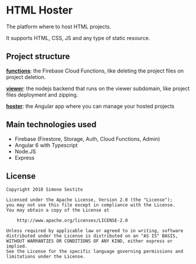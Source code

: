 # HTML Hoster
The platform where to host HTML projects.

It supports HTML, CSS, JS and any type of static resource.

## Project structure

**[functions](functions)**: the Firebase Cloud Functions, like deleting the project files on project deletion.

**[viewer](viewer-node)**: the nodejs backend that runs on the viewer subdomain, like project files deployment and zipping.

**[hoster](hoster-angular)**: the Angular app where you can manage your hosted projects

## Main technologies used
- Firebase (Firestore, Storage, Auth, Cloud Functions, Admin)
- Angular 6 with Typescript
- Node.JS
- Express

## License

    Copyright 2018 Simone Sestito

    Licensed under the Apache License, Version 2.0 (the "License");
    you may not use this file except in compliance with the License.
    You may obtain a copy of the License at

        http://www.apache.org/licenses/LICENSE-2.0

    Unless required by applicable law or agreed to in writing, software
    distributed under the License is distributed on an "AS IS" BASIS,
    WITHOUT WARRANTIES OR CONDITIONS OF ANY KIND, either express or implied.
    See the License for the specific language governing permissions and
    limitations under the License.
